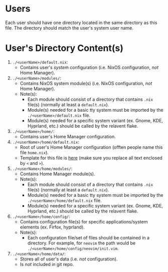 # Users

Each user should have one directory located in the same directory as this file. The directory should match the user's system user name.

# User's Directory Content(s)

1. `./<userName>/default.nix`:
   - Contains user's *system* configuration (i.e. NixOS configuration, *not* Home Manager).
2. `./<userName>/modules/`:
   - Contains NixOS system module(s) (i.e. NixOS configuration, *not* Home Manager).
   - Note(s):
      - Each module should consist of a directory that contains `.nix` file(s) (normally at least a `default.nix`).
      - Module(s) needed for a basic tty system must be imported by the `./<userName>/default.nix` file.
      - Module(s) needed for a specific system variant (ex. Gnome, KDE, Hyprland, etc.) should be called by the relavent flake.
3. `./<userName>/home/`:
   - Contains user's Home Manager configuration.
4. `./<userName>/home/default.nix`:
   - Root of user's Home Manager configuration (offten people name this file `home.nix`).
   - Template for this file is [here](./docs/home-default.nix) (make sure you replace all text enclosed by `<` and `>`).
5. `./<userName>/home/modules/`:
   - Contains Home Manager module(s).
   - Note(s):
      - Each module should consist of a directory that contains `.nix` file(s) (normally at least a `default.nix`).
      - Module(s) needed for a basic tty system must be imported by the `./<userName>/home/default.nix` file.
      - Module(s) needed for a specific system variant (ex. Gnome, KDE, Hyprland, etc.) should be called by the relavent flake.
6. `./<userName>/home/config/`:
   - Contains configuration file(s) for specific applications/system elements (ex. Firfox, hyprland).
   - Note(s):
      - Each configuration file/set of files should be contained in a directory. For example, for `neovim` the path would be `./<userName>/home/config/neovim/init.vim`.
7. `./<userName>/home/data/`:
   - Stores all of user's data (i.e. *not* configuration).
   - Is *not* included in git repo.

